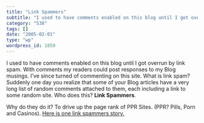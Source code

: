 ```yaml
---
title: "Link Spammers"
subtitle: "I used to have comments enabled on this blog until I got overrun by link spam. With comments my read..."
category: "538"
tags: []
date: "2005-02-01"
type: "wp"
wordpress_id: 1859
---
```

I used to have comments enabled on this blog until I got overrun by link spam. With comments my readers could post responses to my Blog musings. I’ve since turned of commenting on this site.
What is link spam? Suddenly one day you realize that some of your Blog articles have a very long list of random comments attached to them, each including a link to some random site. Who does this? **Link Spammers**. 

Why do they do it? To drive up the page rank of PPR Sites. (PPR? Pills, Porn and Casinos). [Here is one link spammers story.](http://www.theregister.co.uk/2005/01/31/link_spamer_interview/)